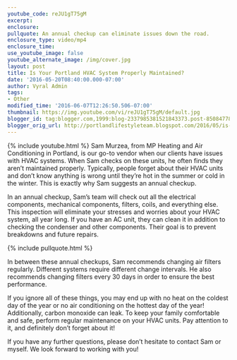 ```yaml
---
youtube_code: reJU1gT75gM
excerpt:
enclosure:
pullquote: An annual checkup can eliminate issues down the road.
enclosure_type: video/mp4
enclosure_time:
use_youtube_image: false
youtube_alternate_image: /img/cover.jpg
layout: post
title: Is Your Portland HVAC System Properly Maintained?
date: '2016-05-20T08:40:00.000-07:00'
author: Vyral Admin
tags:
- Other
modified_time: '2016-06-07T12:26:50.506-07:00'
thumbnail: https://img.youtube.com/vi/reJU1gT75gM/default.jpg
blogger_id: tag:blogger.com,1999:blog-2337985381521843373.post-8508477822784141889
blogger_orig_url: http://portlandlifestyleteam.blogspot.com/2016/05/is-your-portland-hvac-system-properly.html
---
```

{% include youtube.html %}
Sam Murzea, from MP Heating and Air Conditioning in Portland, is our go-to vendor when our clients have issues with HVAC systems. When Sam checks on these units, he often finds they aren’t maintained properly. Typically, people forget about their HVAC units and don’t know anything is wrong until they’re hot in the summer or cold in the winter. This is exactly why Sam suggests an annual checkup.

In an annual checkup, Sam’s team will check out all the electrical components, mechanical components, filters, coils, and everything else. This inspection will eliminate your stresses and worries about your HVAC system, all year long. If you have an AC unit, they can clean it in addition to checking the condenser and other components. Their goal is to prevent breakdowns and future repairs.

{% include pullquote.html %}

In between these annual checkups, Sam recommends changing air filters regularly. Different systems require different change intervals. He also recommends changing filters every 30 days in order to ensure the best performance.

If you ignore all of these things, you may end up with no heat on the coldest day of the year or no air conditioning on the hottest day of the year! Additionally, carbon monoxide can leak. To keep your family comfortable and safe, perform regular maintenance on your HVAC units. Pay attention to it, and definitely don’t forget about it!

If you have any further questions, please don’t hesitate to contact Sam or myself. We look forward to working with you!
